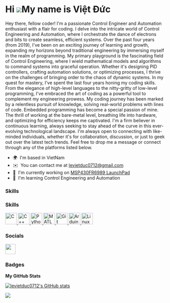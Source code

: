 Hi ![](https://user-images.githubusercontent.com/18350557/176309783-0785949b-9127-417c-8b55-ab5a4333674e.gif)My name is Việt Đức
================================================================================================================================

Hey there, fellow coder! I'm a passionate Control Engineer and Automation enthusiast with a flair for coding. I delve into the intricate world of Control Engineering and Automation, where I orchestrate the dance of electrons and bits to create seamless, efficient systems. Over the past four years (from 2019), I've been on an exciting journey of learning and growth, expanding my horizons beyond traditional engineering by immersing myself in the realm of programming. My primary playground is the fascinating field of Control Engineering, where I wield mathematical models and algorithms to command systems into graceful operation. Whether it's designing PID controllers, crafting automation solutions, or optimizing processes, I thrive on the challenges of bringing order to the chaos of dynamic systems. In my quest for mastery, I've spent the last four years honing my coding skills. From the elegance of high-level languages to the nitty-gritty of low-level programming, I've embraced the art of coding as a powerful tool to complement my engineering prowess. My coding journey has been marked by a relentless pursuit of knowledge, solving real-world problems with lines of code. Embedded programming has become a special passion of mine. The thrill of working at the bare-metal level, breathing life into hardware, and optimizing for efficiency keeps me captivated. I'm a firm believer in continuous learning, always seeking to stay ahead of the curve in this ever-evolving technological landscape. I'm always open to connecting with like-minded individuals, whether it's for collaboration, discussion, or just to geek out over the latest tech trends. Feel free to drop me a message or connect through any of the platforms listed below.

* 🌍  I'm based in VietNam
* ✉️  You can contact me at [levietduc0712@gmail.com](mailto:levietduc0712@gmail.com)
* 🚀  I'm currently working on [MSP430FR6989 LaunchPad](http://github.com/levietduc0712/MSP430FR6989)
* 🧠  I'm learning Control Engineering and Automation

### Skills


### Skills

<p align="left">
  <a href="https://docs.microsoft.com/en-us/cpp/?view=msvc-170" target="_blank" rel="noreferrer">
    <img src="https://raw.githubusercontent.com/danielcranney/readme-generator/main/public/icons/skills/c-colored.svg" width="36" height="36" alt="C" />
  </a>
  <a href="https://docs.microsoft.com/en-us/cpp/?view=msvc-170" target="_blank" rel="noreferrer">
    <img src="https://raw.githubusercontent.com/danielcranney/readme-generator/main/public/icons/skills/cplusplus-colored.svg" width="36" height="36" alt="C++" />
  </a>
  <a href="https://www.python.org/" target="_blank" rel="noreferrer">
    <img src="https://raw.githubusercontent.com/danielcranney/readme-generator/main/public/icons/skills/python-colored.svg" width="36" height="36" alt="Python" />
  </a>
  <a href="https://www.mathworks.com/products/matlab.html" target="_blank" rel="noreferrer">
    <img src="URL_TO_MATLAB_ICON" width="36" height="36" alt="MATLAB" />
  </a>
  <a href="https://git-scm.com/" target="_blank" rel="noreferrer">
    <img src="https://raw.githubusercontent.com/danielcranney/readme-generator/main/public/icons/skills/git-colored.svg" width="36" height="36" alt="Git" />
  </a>
  <a href="https://store.arduino.cc/?gclid=Cj0KCQjw2eilBhCCARIsAG0Pf8uueBifykWcsSS4LPESeGQfxGVKJYnzV7bz471XfknQJy_1VINVWM8aAkLtEALw_wcB" target="_blank" rel="noreferrer">
    <img src="https://raw.githubusercontent.com/danielcranney/readme-generator/main/public/icons/skills/arduino-colored.svg" width="36" height="36" alt="Arduino" />
  </a>
  <a href="https://www.linux.org" target="_blank" rel="noreferrer">
    <img src="https://raw.githubusercontent.com/danielcranney/readme-generator/main/public/icons/skills/linux-colored.svg" width="36" height="36" alt="Linux" />
  </a>
</p>



### Socials

<p align="left"> <a href="https://www.github.com/levietduc0712" target="_blank" rel="noreferrer"> <picture> <source media="(prefers-color-scheme: dark)" srcset="https://raw.githubusercontent.com/danielcranney/readme-generator/main/public/icons/socials/github-dark.svg" /> <source media="(prefers-color-scheme: light)" srcset="https://raw.githubusercontent.com/danielcranney/readme-generator/main/public/icons/socials/github.svg" /> <img src="https://raw.githubusercontent.com/danielcranney/readme-generator/main/public/icons/socials/github.svg" width="32" height="32" /> </picture> </a></p>

### Badges

<b>My GitHub Stats</b>

<a href="http://www.github.com/levietduc0712"><img src="https://github-readme-stats.vercel.app/api?username=levietduc0712&show_icons=true&hide=&count_private=true&title_color=0891b2&text_color=ffffff&icon_color=0891b2&bg_color=1c1917&hide_border=true&show_icons=true" alt="levietduc0712's GitHub stats" /></a>

<a href="http://www.github.com/levietduc0712"><img src="https://github-readme-streak-stats.herokuapp.com/?user=levietduc0712&stroke=ffffff&background=1c1917&ring=0891b2&fire=0891b2&currStreakNum=ffffff&currStreakLabel=0891b2&sideNums=ffffff&sideLabels=ffffff&dates=ffffff&hide_border=true" /></a>
